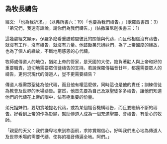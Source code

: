 ## 為牧長禱告 ##

經文: 「也為我祈求。」（以弗所書六：19）「也要為我們禱告。」（歌羅西書四：3）「弟兄們，我還有話說。請你們為我們禱告。」（帖撒羅尼迦後書三：1）



這幾處經文顯示，保羅多麼看重肢體間彼此的關懷與代禱，而且他相信沒有禱告，就沒有工作，沒有禱告，就沒有力量。他鼓勵弟兄姐妹們，為了上帝國度的緣故，也為了個人的緣故，不斷地用感恩的心代禱。

牧師或傳道人的地位，猶如上帝的管家，是天國的大使，擔負著勸人與上帝和好的重要職責，迫切地需要眾信徒禱告的支持。若說保羅傳福音廿年，都還需要眾人的禱告，更何況現代的傳道人，豈不更需要禱告？

傳道人極需眾聖徒為他代禱，而且他有權這麼做，同時這也是他的責任；訓練信徒為教會及世界的禾場禱告。當然，他首先要為自己及眾聖徒多多禱告，讓他們知道他們的代禱在上帝的眼中，佔有極重要的份量。

弟兄姐妹們，要切實地提名代禱，或為某個福音機構禱告，而且要繼續不斷的禱告。好看到上帝的作為彰顯，幫助傳道人成為一個充滿聖靈、會禱告、有愛心的牧師。

「親愛的天父：我們謙卑地來到祢面前，求祢賞賜信心，好叫我們忠心地為傳道人及世界禾場的需要代禱，使祢的福音傳遍全地。阿們。」